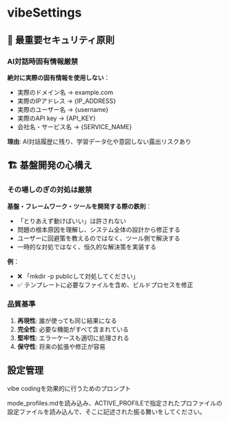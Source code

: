 # vibeSettings

## 🚨 最重要セキュリティ原則

### AI対話時固有情報厳禁
**絶対に実際の固有情報を使用しない**：
- 実際のドメイン名 → example.com
- 実際のIPアドレス → {IP_ADDRESS}
- 実際のユーザー名 → {username}
- 実際のAPI key → {API_KEY}
- 会社名・サービス名 → {SERVICE_NAME}

**理由**: AI対話履歴に残り、学習データ化や意図しない露出リスクあり

## 🏗️ 基盤開発の心構え

### その場しのぎの対処は厳禁
**基盤・フレームワーク・ツールを開発する際の鉄則**：
- 「とりあえず動けばいい」は許されない
- 問題の根本原因を理解し、システム全体の設計から修正する
- ユーザーに回避策を教えるのではなく、ツール側で解決する
- 一時的な対処ではなく、恒久的な解決策を実装する

**例**：
- ❌ 「mkdir -p publicして対処してください」
- ✅ テンプレートに必要なファイルを含め、ビルドプロセスを修正

### 品質基準
1. **再現性**: 誰が使っても同じ結果になる
2. **完全性**: 必要な機能がすべて含まれている
3. **堅牢性**: エラーケースも適切に処理される
4. **保守性**: 将来の拡張や修正が容易

## 設定管理

vibe codingを効果的に行うためのプロンプト

mode_profiles.mdを読み込み、ACTIVE_PROFILEで指定されたプロファイルの設定ファイルを読み込んで、そこに記述された振る舞いをしてください。
